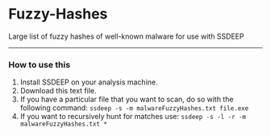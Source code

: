 # Fuzzy-Hashes
Large list of fuzzy hashes of well-known malware for use with SSDEEP

---

### How to use this

1. Install SSDEEP on your analysis machine.
2. Download this text file.
3. If you have a particular file that you want to scan, do so with the following command: ```ssdeep -s -m malwareFuzzyHashes.txt file.exe```
4. If you want to recursively hunt for matches use: ```ssdeep -s -l -r -m malwareFuzzyHashes.txt *```
